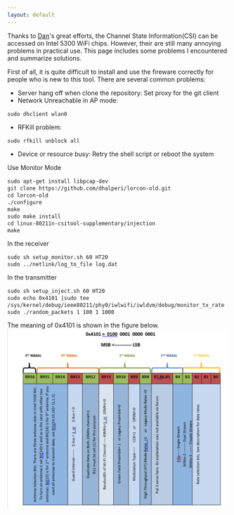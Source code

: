 ```yaml
---
layout: default
---
```




Thanks to [Dan](http://r.halper.in/work)'s great efforts, the Channel State Information(CSI) can be accessed on Intel 5300 WiFi chips. However, their are still many annoying problems in practical use. This page includes some problems I encountered and summarize solutions. 

First of all, it is quite difficult to install and use the fireware correctly for people who is new to this tool. There are several common problems:

* Server hang off when clone the repository: Set proxy for the git client
* Network Unreachable in AP mode: 
```
sudo dhclient wlan0
``` 
* RFKill problem: 
```
sudo rfkill unblock all
```
* Device or resource busy: Retry the shell script or reboot the system



Use Monitor Mode
```
sudo apt-get install libpcap-dev
git clone https://github.com/dhalperi/lorcon-old.git
cd lorcon-old
./configure
make
sudo make install
cd linux-80211n-csitool-supplementary/injection
make
```

In the receiver
```
sudo sh setup_monitor.sh 60 HT20 
sudo ../netlink/log_to_file log.dat
```

In the transmitter
```
sudo sh setup_inject.sh 60 HT20
sudo echo 0x4101 |sudo tee /sys/kernel/debug/ieee80211/phy0/iwlwifi/iwldvm/debug/monitor_tx_rate
sudo ./random_packets 1 100 1 1000
```

The meaning of 0x4101 is shown in the figure below.
![avatar](./csitool.png)


